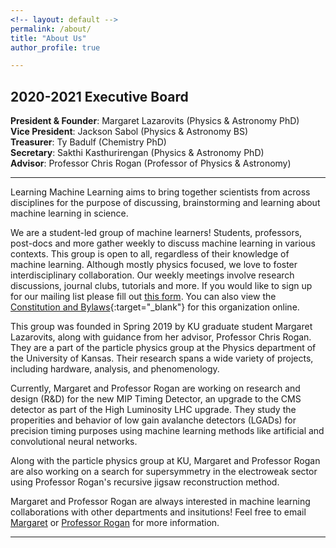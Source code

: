 ```yaml
---
<!-- layout: default -->
permalink: /about/
title: "About Us"
author_profile: true

---
```

## 2020-2021 Executive Board
<strong>President & Founder</strong>: Margaret Lazarovits (Physics & Astronomy PhD) <br />
<strong>Vice President</strong>: Jackson Sabol (Physics & Astronomy BS)<br />
<strong>Treasurer</strong>: Ty Badulf (Chemistry PhD)<br />
<strong>Secretary</strong>: Sakthi Kasthurirengan (Physics & Astronomy PhD)<br />
<strong>Advisor</strong>: Professor Chris Rogan (Professor of Physics & Astronomy)

---

Learning Machine Learning aims to bring together scientists from across disciplines for the purpose of discussing, brainstorming and learning about machine learning in science.

We are a student-led group of machine learners! Students, professors, post-docs and more gather weekly to discuss machine learning in various contexts. This group is open to all, regardless of their knowledge of machine learning. Although mostly physics focused, we love to foster interdisciplinary collaboration. Our weekly meetings involve research discussions, journal clubs, tutorials and more. If you would like to sign up for our mailing list please fill out [this form](https://docs.google.com/forms/d/e/1FAIpQLSdLJO_HZsV0Imjzgc3th4FgwaeasMWCwc5qWOPS-kLbJQx66g/viewform?usp=sf_link). You can also view the [Constitution and Bylaws](../assets/LML_Constitution_and_Bylaws_signed.pdf){:target="_blank"} for this organization online.

This group was founded in Spring 2019 by KU graduate student Margaret Lazarovits, along with guidance from her advisor, Professor Chris Rogan. They are a part of the particle physics group at the Physics department of the University of Kansas. Their research spans a wide variety of projects, including hardware, analysis, and phenomenology. 

Currently, Margaret and Professor Rogan are working on research and design (R&D) for the new MIP Timing Detector, an upgrade to the CMS detector as part of the High Luminosity LHC upgrade. They study the properities and behavior of low gain avalanche detectors (LGADs) for precision timing purposes using machine learning methods like artificial and convolutional neural networks. 

Along with the particle physics group at KU, Margaret and Professor Rogan are also working on a search for supersymmetry in the electroweak sector using Professor Rogan's recursive jigsaw reconstruction method.

Margaret and Professor Rogan are always interested in machine learning collaborations with other departments and insitutions! Feel free to email [Margaret](mlazarovits@ku.edu) or [Professor Rogan](crogan@ku.edu) for more information.

---

